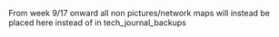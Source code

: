 From week 9/17 onward all non pictures/network maps will instead be placed here instead of in tech_journal_backups
